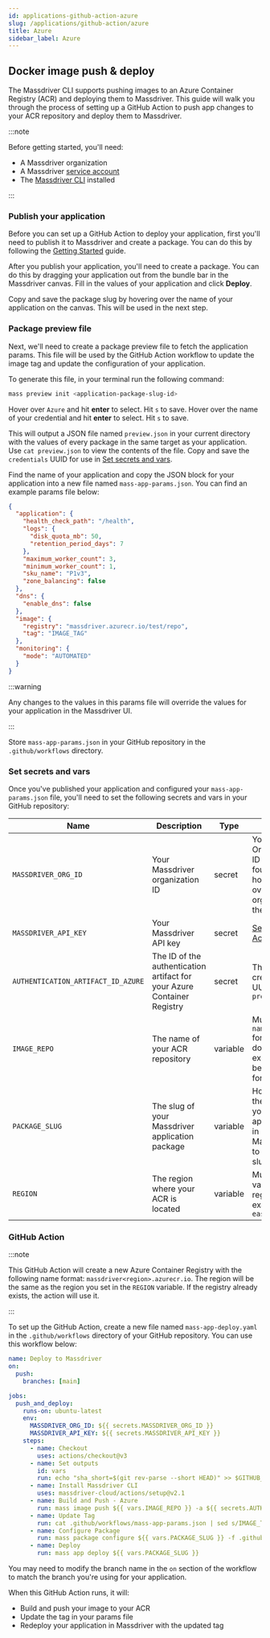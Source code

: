 ```yaml
---
id: applications-github-action-azure
slug: /applications/github-action/azure
title: Azure
sidebar_label: Azure
---
```


## Docker image push & deploy
The Massdriver CLI supports pushing images to an Azure Container Registry (ACR) and deploying them to Massdriver. This guide will walk you through the process of setting up a GitHub Action to push app changes to your ACR repository and deploy them to Massdriver.

:::note

Before getting started, you'll need:
- A Massdriver organization 
- A Massdriver [service account](/platform/service-accounts)
- The [Massdriver CLI](https://github.com/massdriver-cloud/massdriver-cli) installed

:::

### Publish your application
Before you can set up a GitHub Action to deploy your application, first you'll need to publish it to Massdriver and create a package. You can do this by following the [Getting Started](/applications/getting-started) guide.

After you publish your application, you'll need to create a package. You can do this by dragging your application out from the bundle bar in the Massdriver canvas. Fill in the values of your application and click **Deploy**.

Copy and save the package slug by hovering over the name of your application on the canvas. This will be used in the next step.

### Package preview file
Next, we'll need to create a package preview file to fetch the application params. This file will be used by the GitHub Action workflow to update the image tag and update the configuration of your application.

To generate this file, in your terminal run the following command:

```bash
mass preview init <application-package-slug-id>
```

Hover over `Azure` and hit **enter** to select. Hit `s` to save. Hover over the name of your credential and hit **enter** to select. Hit `s` to save.

This will output a JSON file named `preview.json` in your current directory with the values of every package in the same target as your application. Use `cat preview.json` to view the contents of the file. Copy and save the `credentials` UUID for use in [Set secrets and vars](#set-secrets-and-vars).

Find the name of your application and copy the JSON block for your application into a new file named `mass-app-params.json`. You can find an example params file below:

```json title=".github/workflows/mass-app-params.json"
{
  "application": {
    "health_check_path": "/health",
    "logs": {
      "disk_quota_mb": 50,
      "retention_period_days": 7
    },
    "maximum_worker_count": 3,
    "minimum_worker_count": 1,
    "sku_name": "P1v3",
    "zone_balancing": false
  },
  "dns": {
    "enable_dns": false
  },
  "image": {
    "registry": "massdriver.azurecr.io/test/repo",
    "tag": "IMAGE_TAG"
  },
  "monitoring": {
    "mode": "AUTOMATED"
  }
}
```

:::warning

Any changes to the values in this params file will override the values for your application in the Massdriver UI.

:::

Store `mass-app-params.json` in your GitHub repository in the `.github/workflows` directory.

### Set secrets and vars
Once you've published your application and configured your `mass-app-params.json` file, you'll need to set the following secrets and vars in your GitHub repository:

| Name | Description | Type | Notes |
| --- | --- | --- | --- |
| `MASSDRIVER_ORG_ID` | Your Massdriver organization ID | secret | Your Organization ID can be found by hovering over your org logo in the sidebar |
| `MASSDRIVER_API_KEY` | Your Massdriver API key | secret | [Service Accounts](/platform/service-accounts) |
| `AUTHENTICATION_ARTIFACT_ID_AZURE` | The ID of the authentication artifact for your Azure Container Registry | secret | The credential UUID from `preview.json` |
| `IMAGE_REPO` | The name of your ACR repository | variable | Must be in `name/name` format. If it does not exist, it will be created for you |
| `PACKAGE_SLUG` | The slug of your Massdriver application package | variable | Hover over the name of your application in Massdriver to view the slug |
| `REGION` | The region where your ACR is located | variable | Must be a valid Azure region. For example: `eastus` |

### GitHub Action
:::note

This GitHub Action will create a new Azure Container Registry with the following name format: `massdriver<region>.azurecr.io`. The region will be the same as the region you set in the `REGION` variable. If the registry already exists, the action will use it.

:::

To set up the GitHub Action, create a new file named `mass-app-deploy.yaml` in the `.github/workflows` directory of your GitHub repository. You can use this workflow below:

```yaml title=".github/workflows/mass-app-deploy.yaml"
name: Deploy to Massdriver
on:
  push:
    branches: [main]

jobs:
  push_and_deploy:
    runs-on: ubuntu-latest
    env:
      MASSDRIVER_ORG_ID: ${{ secrets.MASSDRIVER_ORG_ID }}
      MASSDRIVER_API_KEY: ${{ secrets.MASSDRIVER_API_KEY }}
    steps:
      - name: Checkout
        uses: actions/checkout@v3
      - name: Set outputs
        id: vars
        run: echo "sha_short=$(git rev-parse --short HEAD)" >> $GITHUB_OUTPUT
      - name: Install Massdriver CLI
        uses: massdriver-cloud/actions/setup@v2.1
      - name: Build and Push - Azure
        run: mass image push ${{ vars.IMAGE_REPO }} -a ${{ secrets.AUTHENTICATION_ARTIFACT_ID_AZURE }} -r ${{ vars.REGION }} -t ${{ steps.vars.outputs.sha_short }}
      - name: Update Tag
        run: cat .github/workflows/mass-app-params.json | sed s/IMAGE_TAG/${{ steps.vars.outputs.sha_short }}/ > .github/workflows/mass-app-params-rendered.json
      - name: Configure Package
        run: mass package configure ${{ vars.PACKAGE_SLUG }} -f .github/workflows/mass-app-params-rendered.json
      - name: Deploy
        run: mass app deploy ${{ vars.PACKAGE_SLUG }}
```

You may need to modify the branch name in the `on` section of the workflow to match the branch you're using for your application.

When this GitHub Action runs, it will:
* Build and push your image to your ACR
* Update the tag in your params file
* Redeploy your application in Massdriver with the updated tag
